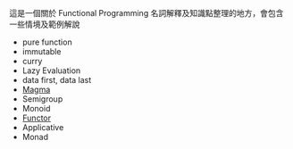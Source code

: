 這是一個關於 Functional Programming 名詞解釋及知識點整理的地方，會包含一些情境及範例解說

- pure function
- immutable
- curry
- Lazy Evaluation
- data first, data last
- [Magma](./Magma.md)
- Semigroup
- Monoid
- [Functor](./Functor.md)
- Applicative
- Monad

